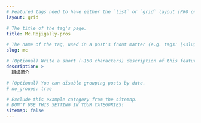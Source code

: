 ```yaml
---
# Featured tags need to have either the `list` or `grid` layout (PRO only).
layout: grid

# The title of the tag's page.
title: Mc.Rojigally-pros

# The name of the tag, used in a post's front matter (e.g. tags: [<slug>]).
slug: mc

# (Optional) Write a short (~150 characters) description of this featured tag.
description: >
  班级简介

# (Optional) You can disable grouping posts by date.
# no_groups: true

# Exclude this example category from the sitemap.
# DON'T USE THIS SETTING IN YOUR CATEGORIES!
sitemap: false
---
```

